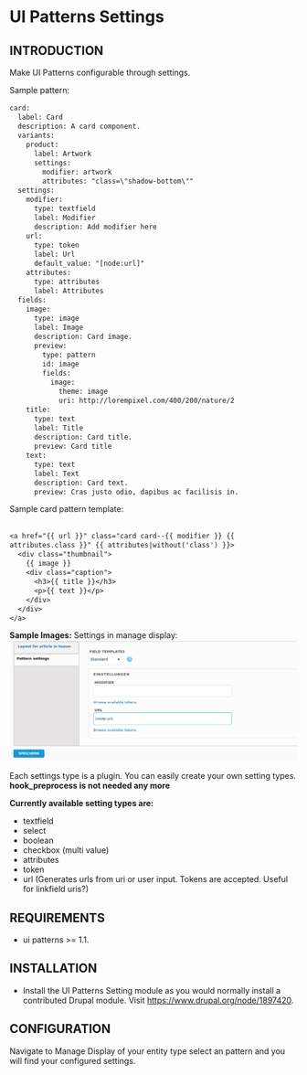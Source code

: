 # UI Patterns Settings

INTRODUCTION
------------
Make UI Patterns configurable through settings.

Sample pattern:
```
card:
  label: Card
  description: A card component.
  variants:
    product:
      label: Artwork
      settings:
        modifier: artwork
        attributes: "class=\"shadow-bottom\""
  settings:
    modifier:
      type: textfield
      label: Modifier
      description: Add modifier here
    url:
      type: token
      label: Url
      default_value: "[node:url]"
    attributes:
      type: attributes
      label: Attributes
  fields:
    image:
      type: image
      label: Image
      description: Card image.
      preview:
        type: pattern
        id: image
        fields:
          image:
            theme: image
            uri: http://lorempixel.com/400/200/nature/2
    title:
      type: text
      label: Title
      description: Card title.
      preview: Card title
    text:
      type: text
      label: Text
      description: Card text.
      preview: Cras justo odio, dapibus ac facilisis in.
```
Sample card pattern template:
```

<a href="{{ url }}" class="card card--{{ modifier }} {{ attributes.class }}" {{ attributes|without('class') }}>
  <div class="thumbnail">
    {{ image }}
    <div class="caption">
      <h3>{{ title }}</h3>
      <p>{{ text }}</p>
    </div>
  </div>
</a>
```

**Sample Images:**
Settings in manage display:
![pattern settings](images/settings.png)

Each settings type is a plugin. 
You can easily create your own setting types. **hook_preprocess is not needed any more**

**Currently available setting types are:**
- textfield
- select
- boolean
- checkbox (multi value)
- attributes
- token
- url (Generates urls from uri or user input. 
  Tokens are accepted. Useful for linkfield uris?)

REQUIREMENTS
------------

* ui patterns >= 1.1.

INSTALLATION
------------

* Install the UI Patterns Setting module as you would normally install a contributed
  Drupal module. Visit https://www.drupal.org/node/1897420. 
  
CONFIGURATION
------------

Navigate to Manage Display of your entity type select an pattern and 
you will find your configured settings.